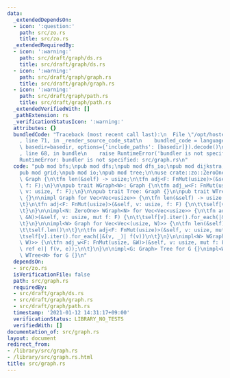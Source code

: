 ```yaml
---
data:
  _extendedDependsOn:
  - icon: ':question:'
    path: src/zo.rs
    title: src/zo.rs
  _extendedRequiredBy:
  - icon: ':warning:'
    path: src/draft/graph/ds.rs
    title: src/draft/graph/ds.rs
  - icon: ':warning:'
    path: src/draft/graph/graph.rs
    title: src/draft/graph/graph.rs
  - icon: ':warning:'
    path: src/draft/graph/path.rs
    title: src/draft/graph/path.rs
  _extendedVerifiedWith: []
  _pathExtension: rs
  _verificationStatusIcon: ':warning:'
  attributes: {}
  bundledCode: "Traceback (most recent call last):\n  File \"/opt/hostedtoolcache/Python/3.9.1/x64/lib/python3.9/site-packages/onlinejudge_verify/documentation/build.py\"\
    , line 71, in _render_source_code_stat\n    bundled_code = language.bundle(stat.path,\
    \ basedir=basedir, options={'include_paths': [basedir]}).decode()\n  File \"/opt/hostedtoolcache/Python/3.9.1/x64/lib/python3.9/site-packages/onlinejudge_verify/languages/user_defined.py\"\
    , line 68, in bundle\n    raise RuntimeError('bundler is not specified: {}'.format(path.as_posix()))\n\
    RuntimeError: bundler is not specified: src/graph.rs\n"
  code: "pub mod bfs;\npub mod dfs;\npub mod dfs_io;\npub mod dijkstra;\npub mod euler_tour;\n\
    pub mod grid;\npub mod io;\npub mod tree;\n\nuse crate::zo::ZeroOne;\n\npub trait\
    \ Graph {\n\tfn len(&self) -> usize;\n\tfn adj<F: FnMut(usize)>(&self, v: usize,\
    \ f: F);\n}\n\npub trait WGraph<W>: Graph {\n\tfn adj_w<F: FnMut(usize, &W)>(&self,\
    \ v: usize, f: F);\n}\n\npub trait Tree: Graph {}\n\npub trait WTree<W>: WGraph<W>\
    \ {}\n\nimpl Graph for Vec<Vec<usize>> {\n\tfn len(&self) -> usize {\n\t\tself.len()\n\
    \t}\n\tfn adj<F: FnMut(usize)>(&self, v: usize, f: F) {\n\t\tself[v].iter().copied().for_each(f);\n\
    \t}\n}\n\nimpl<N: ZeroOne> WGraph<N> for Vec<Vec<usize>> {\n\tfn adj_w<F: FnMut(usize,\
    \ &N)>(&self, v: usize, mut f: F) {\n\t\tself[v].iter().for_each(|&v| f(v, &N::ONE))\n\
    \t}\n}\n\nimpl<W> Graph for Vec<Vec<(usize, W)>> {\n\tfn len(&self) -> usize {\n\
    \t\tself.len()\n\t}\n\tfn adj<F: FnMut(usize)>(&self, v: usize, mut f: F) {\n\t\
    \tself[v].iter().for_each(|&(v, _)| f(v))\n\t}\n}\n\nimpl<W> WGraph<W> for Vec<Vec<(usize,\
    \ W)>> {\n\tfn adj_w<F: FnMut(usize, &W)>(&self, v: usize, mut f: F) {\n\t\tself[v].iter().for_each(|&(v,\
    \ ref e)| f(v, e));\n\t}\n}\n\nimpl<G: Graph> Tree for G {}\nimpl<W, G: WGraph<W>>\
    \ WTree<W> for G {}\n"
  dependsOn:
  - src/zo.rs
  isVerificationFile: false
  path: src/graph.rs
  requiredBy:
  - src/draft/graph/ds.rs
  - src/draft/graph/graph.rs
  - src/draft/graph/path.rs
  timestamp: '2021-01-12 14:31:17+09:00'
  verificationStatus: LIBRARY_NO_TESTS
  verifiedWith: []
documentation_of: src/graph.rs
layout: document
redirect_from:
- /library/src/graph.rs
- /library/src/graph.rs.html
title: src/graph.rs
---
```

